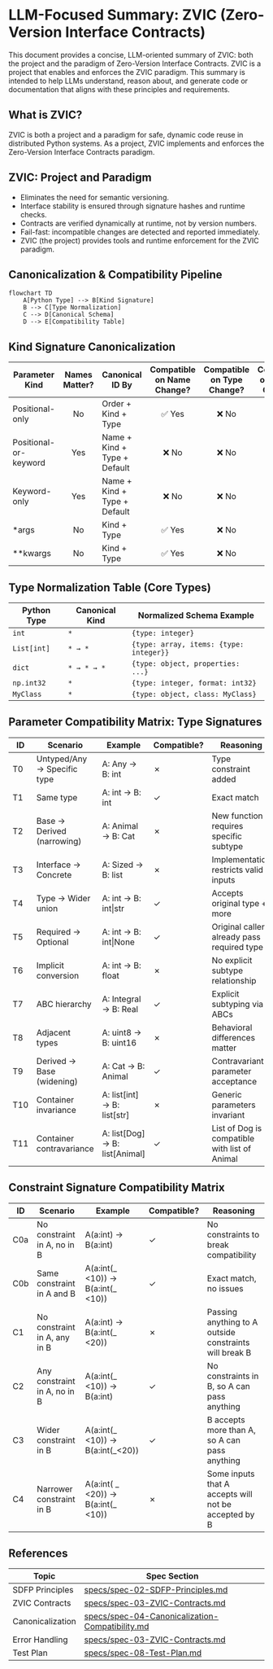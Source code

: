 # LLM-Focused Summary: ZVIC (Zero-Version Interface Contracts)

This document provides a concise, LLM-oriented summary of ZVIC: both the project and the paradigm of Zero-Version Interface Contracts. ZVIC is a project that enables and enforces the ZVIC paradigm. This summary is intended to help LLMs understand, reason about, and generate code or documentation that aligns with these principles and requirements.

## What is ZVIC?

ZVIC is both a project and a paradigm for safe, dynamic code reuse in distributed Python systems. As a project, ZVIC implements and enforces the Zero-Version Interface Contracts paradigm.

## ZVIC: Project and Paradigm

- Eliminates the need for semantic versioning.
- Interface stability is ensured through signature hashes and runtime checks.
- Contracts are verified dynamically at runtime, not by version numbers.
- Fail-fast: incompatible changes are detected and reported immediately.
- ZVIC (the project) provides tools and runtime enforcement for the ZVIC paradigm.

## Canonicalization & Compatibility Pipeline

```mermaid
flowchart TD
	A[Python Type] --> B[Kind Signature]
	B --> C[Type Normalization]
	C --> D[Canonical Schema]
	D --> E[Compatibility Table]
```

## Kind Signature Canonicalization

| Parameter Kind         | Names Matter? | Canonical ID By           | Compatible on Name Change? | Compatible on Type Change? | Compatible on Default Change? |
|-----------------------|:-------------:|---------------------------|:--------------------------:|:--------------------------:|:-----------------------------:|
| Positional-only       | No            | Order + Kind + Type       | ✅ Yes                     | ❌ No                      | N/A                           |
| Positional-or-keyword | Yes           | Name + Kind + Type + Default | ❌ No                  | ❌ No                      | ❌ No                         |
| Keyword-only          | Yes           | Name + Kind + Type + Default | ❌ No                  | ❌ No                      | ❌ No                         |
| *args                 | No            | Kind + Type               | ✅ Yes                     | ❌ No                      | N/A                           |
| **kwargs              | No            | Kind + Type               | ✅ Yes                     | ❌ No                      | N/A                           |

## Type Normalization Table (Core Types)

| Python Type         | Canonical Kind | Normalized Schema Example           |
|--------------------|---------------|-------------------------------------|
| `int`              | `*`           | `{type: integer}`                   |
| `List[int]`        | `* → *`       | `{type: array, items: {type: integer}}` |
| `dict`             | `* → * → *`   | `{type: object, properties: ...}`   |
| `np.int32`         | `*`           | `{type: integer, format: int32}`    |
| `MyClass`          | `*`           | `{type: object, class: MyClass}`    |

## Parameter Compatibility Matrix: Type Signatures

| ID  | Scenario                        | Example                  | Compatible? | Reasoning                                  |
|-----|----------------------------------|--------------------------|-------------|---------------------------------------------|
| T0  | Untyped/Any → Specific type      | A: Any → B: int          | ✗           | Type constraint added                       |
| T1  | Same type                        | A: int → B: int          | ✓           | Exact match                                 |
| T2  | Base → Derived (narrowing)       | A: Animal → B: Cat       | ✗           | New function requires specific subtype      |
| T3  | Interface → Concrete             | A: Sized → B: list       | ✗           | Implementation restricts valid inputs       |
| T4  | Type → Wider union               | A: int → B: int\|str     | ✓           | Accepts original type + more                |
| T5  | Required → Optional              | A: int → B: int\|None    | ✓           | Original callers already pass required type |
| T6  | Implicit conversion              | A: int → B: float        | ✗           | No explicit subtype relationship            |
| T7  | ABC hierarchy                    | A: Integral → B: Real    | ✓           | Explicit subtyping via ABCs                 |
| T8  | Adjacent types                   | A: uint8 → B: uint16     | ✗           | Behavioral differences matter               |
| T9  | Derived → Base (widening)        | A: Cat → B: Animal       | ✓           | Contravariant parameter acceptance          |
| T10 | Container invariance             | A: list[int] → B: list[str] | ✗       | Generic parameters invariant                |
| T11 | Container contravariance         | A: list[Dog] → B: list[Animal] | ✓   | List of Dog is compatible with list of Animal |

## Constraint Signature Compatibility Matrix

| ID  | Scenario                        | Example                        | Compatible? | Reasoning                                  |
|-----|----------------------------------|--------------------------------|-------------|---------------------------------------------|
| C0a | No constraint in A, no in B      | A(a:int) -> B(a:int)           | ✓           | No constraints to break compatibility       |
| C0b | Same constraint in A and B       | A(a:int(_ <10)) -> B(a:int(_ <10)) | ✓      | Exact match, no issues                     |
| C1  | No constraint in A, any in B     | A(a:int) -> B(a:int(_ <20))    | ✗           | Passing anything to A outside constraints will break B |
| C2  | Any constraint in A, no in B     | A(a:int(_ <10)) -> B(a:int)    | ✓           | No constraints in B, so A can pass anything|
| C3  | Wider constraint in B            | A(a:int(_ <10)) -> B(a:int(_<20)) | ✓      | B accepts more than A, so A can pass anything|
| C4  | Narrower constraint in B         | A(a:int( _ <20)) -> B(a:int(_ <10)) | ✗   | Some inputs that A accepts will not be accepted by B |


## References

| Topic                | Spec Section                                  |
|----------------------|-----------------------------------------------|
| SDFP Principles      | [specs/spec-02-SDFP-Principles.md](specs/spec-02-SDFP-Principles.md) |
| ZVIC Contracts       | [specs/spec-03-ZVIC-Contracts.md](specs/spec-03-ZVIC-Contracts.md)   |
| Canonicalization     | [specs/spec-04-Canonicalization-Compatibility.md](specs/spec-04-Canonicalization-Compatibility.md) |
| Error Handling       | [specs/spec-03-ZVIC-Contracts.md](specs/spec-03-ZVIC-Contracts.md)   |
| Test Plan            | [specs/spec-08-Test-Plan.md](specs/spec-08-Test-Plan.md)            |
